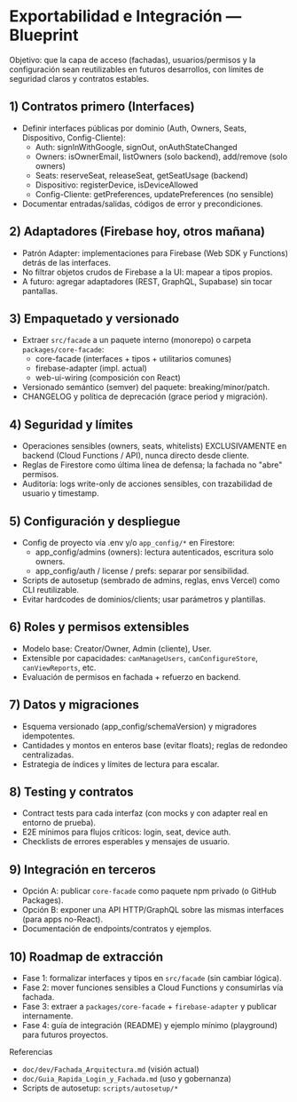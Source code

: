 # Exportabilidad e Integración — Blueprint

Objetivo: que la capa de acceso (fachadas), usuarios/permisos y la configuración sean reutilizables en futuros desarrollos, con límites de seguridad claros y contratos estables.

## 1) Contratos primero (Interfaces)
- Definir interfaces públicas por dominio (Auth, Owners, Seats, Dispositivo, Config-Cliente):
  - Auth: signInWithGoogle, signOut, onAuthStateChanged
  - Owners: isOwnerEmail, listOwners (solo backend), add/remove (solo owners)
  - Seats: reserveSeat, releaseSeat, getSeatUsage (backend)
  - Dispositivo: registerDevice, isDeviceAllowed
  - Config-Cliente: getPreferences, updatePreferences (no sensible)
- Documentar entradas/salidas, códigos de error y precondiciones.

## 2) Adaptadores (Firebase hoy, otros mañana)
- Patrón Adapter: implementaciones para Firebase (Web SDK y Functions) detrás de las interfaces.
- No filtrar objetos crudos de Firebase a la UI: mapear a tipos propios.
- A futuro: agregar adaptadores (REST, GraphQL, Supabase) sin tocar pantallas.

## 3) Empaquetado y versionado
- Extraer `src/facade` a un paquete interno (monorepo) o carpeta `packages/core-facade`:
  - core-facade (interfaces + tipos + utilitarios comunes)
  - firebase-adapter (impl. actual)
  - web-ui-wiring (composición con React)
- Versionado semántico (semver) del paquete: breaking/minor/patch.
- CHANGELOG y política de deprecación (grace period y migración).

## 4) Seguridad y límites
- Operaciones sensibles (owners, seats, whitelists) EXCLUSIVAMENTE en backend (Cloud Functions / API), nunca directo desde cliente.
- Reglas de Firestore como última línea de defensa; la fachada no "abre" permisos.
- Auditoría: logs write-only de acciones sensibles, con trazabilidad de usuario y timestamp.

## 5) Configuración y despliegue
- Config de proyecto vía .env y/o `app_config/*` en Firestore:
  - app_config/admins (owners): lectura autenticados, escritura solo owners.
  - app_config/auth / license / prefs: separar por sensibilidad.
- Scripts de autosetup (sembrado de admins, reglas, envs Vercel) como CLI reutilizable.
- Evitar hardcodes de dominios/clients; usar parámetros y plantillas.

## 6) Roles y permisos extensibles
- Modelo base: Creator/Owner, Admin (cliente), User.
- Extensible por capacidades: `canManageUsers`, `canConfigureStore`, `canViewReports`, etc.
- Evaluación de permisos en fachada + refuerzo en backend.

## 7) Datos y migraciones
- Esquema versionado (app_config/schemaVersion) y migradores idempotentes.
- Cantidades y montos en enteros base (evitar floats); reglas de redondeo centralizadas.
- Estrategia de índices y límites de lectura para escalar.

## 8) Testing y contratos
- Contract tests para cada interfaz (con mocks y con adapter real en entorno de prueba).
- E2E mínimos para flujos críticos: login, seat, device auth.
- Checklists de errores esperables y mensajes de usuario.

## 9) Integración en terceros
- Opción A: publicar `core-facade` como paquete npm privado (o GitHub Packages).
- Opción B: exponer una API HTTP/GraphQL sobre las mismas interfaces (para apps no-React).
- Documentación de endpoints/contratos y ejemplos.

## 10) Roadmap de extracción
- Fase 1: formalizar interfaces y tipos en `src/facade` (sin cambiar lógica).
- Fase 2: mover funciones sensibles a Cloud Functions y consumirlas vía fachada.
- Fase 3: extraer a `packages/core-facade` + `firebase-adapter` y publicar internamente.
- Fase 4: guía de integración (README) y ejemplo mínimo (playground) para futuros proyectos.

Referencias
- `doc/dev/Fachada_Arquitectura.md` (visión actual)
- `doc/Guia_Rapida_Login_y_Fachada.md` (uso y gobernanza)
- Scripts de autosetup: `scripts/autosetup/*`
